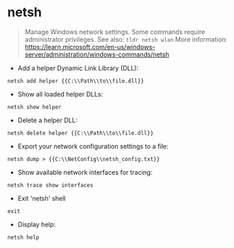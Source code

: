 # netsh

> Manage Windows network settings. Some commands require administrator privileges.
> See also: `tldr netsh wlan`
> More information: https://learn.microsoft.com/en-us/windows-server/administration/windows-commands/netsh

- Add a helper Dynamic Link Library (DLL):

`netsh add helper {{C:\\Path\\to\\file.dll}}`

- Show all loaded helper DLLs:

`netsh show helper`

- Delete a helper DLL:

`netsh delete helper {{C:\\Path\\to\\file.dll}}`

- Export your network configuration settings to a file:

`netsh dump > {{C:\\NetConfig\\netsh_config.txt}}`

- Show available network interfaces for tracing:

`netsh trace show interfaces`

- Exit 'netsh' shell

`exit`

- Display help:

`netsh help` 
